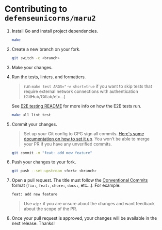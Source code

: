 # Contributing to `defenseunicorns/maru2`

1. Install Go and install project dependencies.

   ```bash
   make
   ```

2. Create a new branch on your fork.

   ```bash
   git switch -c <branch>
   ```

3. Make your changes.

4. Run the tests, linters, and formatters.

   > run `make test ARGS="-w short=true` if you want to skip tests that require external network connections with authentication (GitHub/Gitlab/etc...)

   See [E2E testing README](../testdata/README.md) for more info on how the E2E tests run.

   ```bash
   make all lint test
   ```

5. Commit your changes.

   > Set up your Git config to GPG sign all commits. [Here's some documentation on how to set it up](https://docs.github.com/en/authentication/managing-commit-signature-verification/signing-commits). You won't be able to merge your PR if you have any unverified commits.

   ```bash
   git commit -m "feat: add new feature"
   ```

6. Push your changes to your fork.

   ```bash
   git push --set-upstream <fork> <branch>
   ```

7. Open a pull request. The title must follow the [Conventional Commits](https://www.conventionalcommits.org/en/v1.0.0/) format (`fix:`, `feat:`, `chore:`, `docs:`, etc...). For example:

   ```bash
   feat: add new feature
   ```

   > Use `wip:` if you are unsure about the changes and want feedback about the scope of the PR.

8. Once your pull request is approved, your changes will be available in the next release. Thanks!
